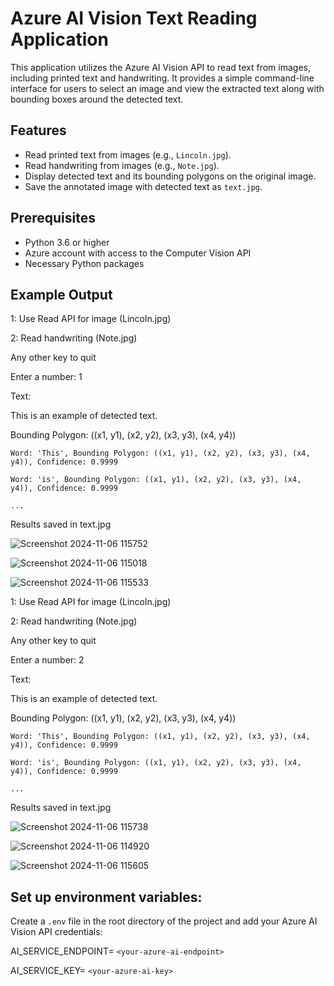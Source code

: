 # Azure AI Vision Text Reading Application

This application utilizes the Azure AI Vision API to read text from images, including printed text and handwriting. It provides a simple command-line interface for users to select an image and view the extracted text along with bounding boxes around the detected text.

## Features

- Read printed text from images (e.g., `Lincoln.jpg`).
- Read handwriting from images (e.g., `Note.jpg`).
- Display detected text and its bounding polygons on the original image.
- Save the annotated image with detected text as `text.jpg`.

## Prerequisites

- Python 3.6 or higher
- Azure account with access to the Computer Vision API
- Necessary Python packages


## Example Output

1: Use Read API for image (Lincoln.jpg)

2: Read handwriting (Note.jpg)

Any other key to quit

Enter a number: 1

Text:

  This is an example of detected text.
  
   Bounding Polygon: ((x1, y1), (x2, y2), (x3, y3), (x4, y4))
   
    Word: 'This', Bounding Polygon: ((x1, y1), (x2, y2), (x3, y3), (x4, y4)), Confidence: 0.9999
    
    Word: 'is', Bounding Polygon: ((x1, y1), (x2, y2), (x3, y3), (x4, y4)), Confidence: 0.9999
    
    ...
    
Results saved in text.jpg


![Screenshot 2024-11-06 115752](https://github.com/user-attachments/assets/9e98be15-a35f-4238-8020-0a9a5b3e575c)


![Screenshot 2024-11-06 115018](https://github.com/user-attachments/assets/21fba4f7-99f4-4cd2-90a6-35fc501fa22c)

![Screenshot 2024-11-06 115533](https://github.com/user-attachments/assets/1c6482fe-a2e6-475a-a7d7-9ca33c87f14b)

1: Use Read API for image (Lincoln.jpg)

2: Read handwriting (Note.jpg)

Any other key to quit

Enter a number: 2

Text:

  This is an example of detected text.
  
   Bounding Polygon: ((x1, y1), (x2, y2), (x3, y3), (x4, y4))
   
    Word: 'This', Bounding Polygon: ((x1, y1), (x2, y2), (x3, y3), (x4, y4)), Confidence: 0.9999
    
    Word: 'is', Bounding Polygon: ((x1, y1), (x2, y2), (x3, y3), (x4, y4)), Confidence: 0.9999
    
    ...
    
Results saved in text.jpg

![Screenshot 2024-11-06 115738](https://github.com/user-attachments/assets/83622dea-61ae-43ca-ac54-e217a817af64)

![Screenshot 2024-11-06 114920](https://github.com/user-attachments/assets/21c1a2e3-74dd-4133-a6b6-6c929015cdf6)

![Screenshot 2024-11-06 115605](https://github.com/user-attachments/assets/bceaf1c7-640d-45c8-b96b-8161e9f15553)


## Set up environment variables:

Create a `.env` file in the root directory of the project and add your Azure AI Vision API credentials:

AI_SERVICE_ENDPOINT= `<your-azure-ai-endpoint>`

AI_SERVICE_KEY= `<your-azure-ai-key>`
